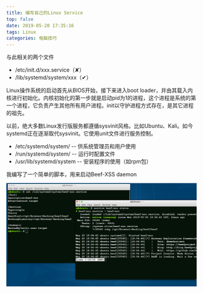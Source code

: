 ```yaml
---
title: 编写自己的Linux Service
top: false
date: 2019-05-20 17:35:16
tags: Linux
categories: 电脑技巧
---
```

与此相关的两个文件
- /etc/init.d/xxx.service（✘）
- /lib/systemd/system/xxx（✔）

<!-- more -->

Linux操作系统的启动首先从BIOS开始，接下来进入boot loader，并由其载入内核进行初始化。内核初始化的第一步就是启动pid为1的进程，这个进程是系统的第一个进程，它负责产生其他所有用户进程。init以守护进程方式存在，是其它进程的祖先。

以前，绝大多数Linux发行版服务都遵循sysvinit风格。比如Ubuntu、Kali。如今systemd正在逐渐取代sysvinit。它使用unit文件进行服务控制。

- /etc/systemd/system/      -- 供系统管理员和用户使用
- /run/systemd/system/      -- 运行时配置文件
- /usr/lib/systemd/system   -- 安装程序的使用（如rpm包）

我编写了一个简单的脚本，用来启动Beef-XSS daemon

![](/uploads/beef-xss-service.png)
